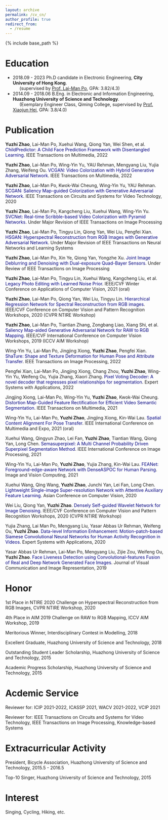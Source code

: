 ```yaml
---
layout: archive
permalink: /cv_cn/
author_profile: true
redirect_from:
  - /resume
---
```


{% include base_path %}

Education
======
* 2018.09 - 2023 Ph.D candidate in Electronic Engineering, **City University of Hong Kong**. <br>
&ensp;&ensp;&ensp;(supervised by [Prof. Lai-Man Po](http://www.ee.cityu.edu.hk/~lmpo/), GPA: 3.82/4.3)
* 2014.09 - 2018.06 B.Eng. in Electronic and Information Engineering, **Huazhong University of Science and Technology**. <br>
&ensp;&ensp;&ensp;(Exemplary Engineer Class, Qiming College, supervised by [Prof. Xiaojun Hei](https://scholar.google.com/citations?user=x9vhdoIAAAAJ&hl=en), GPA: 3.8/4.0)

Publication
======
**Yuzhi Zhao**, Lai-Man Po, Xuehui Wang, Qiong Yan, Wei Shen, et al. <font color='Navy'>ChildPredictor: A Child Face Prediction Framework with Disentangled Learning</font>. IEEE Transactions on Multimedia, 2022

**Yuzhi Zhao**, Lai-Man Po, Wing-Yin Yu, YAU Rehman, Mengyang Liu, Yujia Zhang, Weifeng Ou. <font color='Navy'>VCGAN: Video Colorization with Hybrid Generative Adversarial Network</font>. IEEE Transactions on Multimedia, 2022

**Yuzhi Zhao**, Lai-Man Po, Kwok-Wai Cheung, Wing-Yin Yu, YAU Rehman. <font color='Navy'>SCGAN: Saliency Map-guided Colorization with Generative Adversarial Network</font>. IEEE Transactions on Circuits and Systems for Video Technology, 2020

**Yuzhi Zhao**, Lai-Man Po, Kangcheng Liu, Xuehui Wang, Wing-Yin Yu. <font color='Navy'>SVCNet: Real-time Scribble-based Video Colorization with Pyramid Networks</font>. Under Major Revision of IEEE Transactions on Image Processing

**Yuzhi Zhao**, Lai-Man Po, Tingyu Lin, Qiong Yan, Wei Liu, Pengfei Xian. <font color='Navy'>HSGAN: Hyperspectral Reconstruction from RGB Images with Generative Adversarial Network</font>. Under Major Revision of IEEE Transactions on Neural Networks and Learning Systems

**Yuzhi Zhao**, Lai-Man Po, Xin Ye, Qiong Yan, Yongzhe Xu. <font color='Navy'>Joint Image Deblurring and Denoising with Dual-exposure Quad-Bayer Sensors</font>. Under Review of IEEE Transactions on Image Processing

**Yuzhi Zhao**, Lai-Man Po, Tingyu Lin, Xuehui Wang, Kangcheng Liu, et al. <font color='Navy'>Legacy Photo Editing with Learned Noise Prior</font>. IEEE/CVF Winter Conference on Applications of Computer Vision, 2021 (oral)

**Yuzhi Zhao**, Lai-Man Po, Qiong Yan, Wei Liu, Tingyu Lin. <font color='Navy'>Hierarchical Regression Network for Spectral Reconstruction from RGB images</font>. IEEE/CVF Conference on Computer Vision and Pattern Recognition Workshops, 2020 (CVPR NTIRE Workshop)

**Yuzhi Zhao**, Lai-Man Po, Tiantian Zhang, Zongbang Liao, Xiang Shi, et al. <font color='Navy'>Saliency Map-aided Generative Adversarial Network for RAW to RGB Mapping</font>. IEEE/CVF International Conference on Computer Vision Workshops, 2019 (ICCV AIM Workshop)

Wing-Yin Yu, Lai-Man Po, Jingjing Xiong, **Yuzhi Zhao**, Pengfei Xian. <font color='Navy'>ShaTure: Shape and Texture Deformation for Human Pose and Attribute Transfer</font>. IEEE Transactions on Image Processing, 2022

Pengfei Xian, Lai-Man Po, Jingjing Xiong, Chang Zhou, **Yuzhi Zhao**, Wing-Yin Yu, Weifeng Ou, Yujia Zhang, Xiaori Zhang. <font color='Navy'>Pixel Voting Decoder: A novel decoder that regresses pixel relationships for segmentation</font>. Expert Systems with Applications, 2022

Jingjing Xiong, Lai-Man Po, Wing-Yin Yu, **Yuzhi Zhao**, Kwok-Wai Cheung. <font color='Navy'>Distortion Map-Guided Feature Rectification for Efficient Video Semantic Segmentation</font>. IEEE Transactions on Multimedia, 2021

Wing-Yin Yu, Lai-Man Po, **Yuzhi Zhao**, Jingjing Xiong, Kin-Wai Lau. <font color='Navy'>Spatial Content Alignment For Pose Transfer</font>. IEEE International Conference on Multimedia and Expo, 2021 (oral)

Xuehui Wang, Qingyun Zhao, Lei Fan, **Yuzhi Zhao**, Tiantian Wang, Qiong Yan, Long Chen. <font color='Navy'>Semasuperpixel: A Multi Channel Probability Driven Superpixel Segmentation Method</font>. IEEE International Conference on Image Processing, 2021

Wing-Yin Yu, Lai-Man Po, **Yuzhi Zhao**, Yujia Zhang, Kin-Wai Lau. <font color='Navy'>FEANet: Foreground-edge-aware Network with DenseASPOC for Human Parsing</font>. Image and Vision Computing, 2021

Xuehui Wang, Qing Wang, **Yuzhi Zhao**, Junchi Yan, Lei Fan, Long Chen. <font color='Navy'>Lightweight Single-image Super-resolution Network with Attentive Auxiliary Feature Learning</font>. Asian Conference on Computer Vision, 2020

Wei Liu, Qiong Yan, **Yuzhi Zhao**. <font color='Navy'>Densely Self-guided Wavelet Network for Image Denoising</font>. IEEE/CVF Conference on Computer Vision and Pattern Recognition Workshops, 2020 (CVPR NTIRE Workshop)

Yujia Zhang, Lai Man Po, Mengyang Liu, Yasar Abbas Ur Rehman, Weifeng Ou, **Yuzhi Zhao**. <font color='Navy'>Data-level Information Enhancement: Motion-patch-based Siamese Convolutional Neural Networks for Human Activity Recognition in Videos</font>. Expert Systems with Applications, 2020

Yasar Abbas Ur Rehman, Lai-Man Po, Mengyang Liu, Zijie Zou, Weifeng Ou, **Yuzhi Zhao**. <font color='Navy'>Face Liveness Detection using Convolutional-features Fusion of Real and Deep Network Generated Face Images</font>. Journal of Visual Communication and Image Representation, 2019

Honor
======
1st Place in NTIRE 2020 Challenge on Hyperspectral Reconstruction from RGB Images, CVPR NTIRE Workshop, 2020

4th Place in AIM 2019 Challenge on RAW to RGB Mapping, ICCV AIM Workshop, 2019

Meritorious Winner, Interdisciplinary Contest in Modelling, 2018

Excellent Graduate, Huazhong University of Science and Technology, 2018

Outstanding Student Leader Scholarship, Huazhong University of Science and Technology, 2015

Academic Progress Scholarship, Huazhong University of Science and Technology, 2015

Acdemic Service
======
Reviewer for: ICIP 2021-2022, ICASSP 2021, WACV 2021-2022, VCIP 2021

Reviewer for: IEEE Transactions on Circuits and Systems for Video Technology, IEEE Transactions on Image Processing, Knowledge-based Systems

Extracurricular Activity
======
President, Bicycle Association, Huazhong University of Science and Technology, 2015.5 - 2016.5

Top-10 Singer, Huazhong University of Science and Technology, 2015

Interest
======
Singing, Cycling, Hiking, etc.
